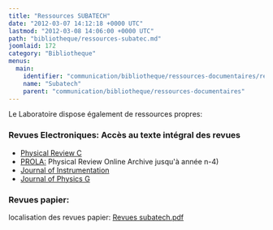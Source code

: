 ```yaml
---
title: "Ressources SUBATECH"
date: "2012-03-07 14:12:18 +0000 UTC"
lastmod: "2012-03-08 14:06:00 +0000 UTC"
path: "bibliotheque/ressources-subatec.md"
joomlaid: 172
category: "Bibliotheque"
menus:
  main:
    identifier: "communication/bibliotheque/ressources-documentaires/ressources-propres"
    name: "Subatech"
    parent: "communication/bibliotheque/ressources-documentaires"
---
```

Le Laboratoire dispose également de ressources propres:

### Revues Electroniques: Accès au texte intégral des revues

*   [Physical Review C](http://prc.aps.org/)
*   [PROLA:](http://prola.aps.org/) Physical Review Online Archive jusqu'à année n-4)
*   [Journal of Instrumentation](http://iopscience.iop.org/1748-0221/)
*   [Journal of Physics G](http://iopscience.iop.org/0954-3899)

### Revues papier:

localisation des revues papier: [Revues subatech.pdf](images/Communication/bibliotheque/REVUES-Subatech.pdf)
